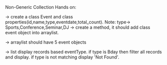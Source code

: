 Non-Generic Collection Hands on:

->	create a class Event and class properties(id,name,type,eventdate,total_count).
Note: type-> Sports,Conference,Seminar,DJ
-> create a method, it should add class event object into arraylist.

-> arraylist should have 5 event objects

-> list display records based eventType. if type is Bday then filter all records and display. if type is not matching display 'Not Found'.

